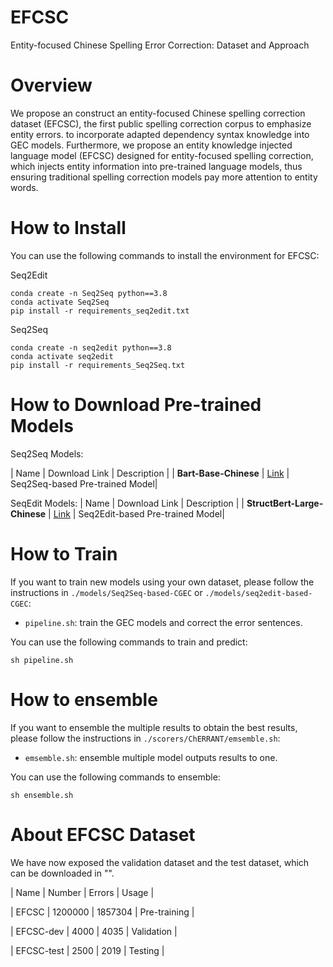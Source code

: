 
# EFCSC
Entity-focused Chinese Spelling Error Correction: Dataset and Approach


# Overview
We propose an construct an entity-focused Chinese spelling correction dataset (EFCSC), the first public spelling correction corpus to emphasize entity errors. to incorporate adapted dependency syntax knowledge into GEC models. Furthermore, we propose an entity knowledge injected language model (EFCSC) designed for entity-focused spelling correction, which injects entity information into pre-trained language models, thus ensuring traditional spelling correction models pay more attention to entity words.




# How to Install

You can use the following commands to install the environment for EFCSC:

Seq2Edit
```
conda create -n Seq2Seq python==3.8
conda activate Seq2Seq
pip install -r requirements_seq2edit.txt
```

Seq2Seq
```
conda create -n seq2edit python==3.8
conda activate seq2edit
pip install -r requirements_Seq2Seq.txt
```


# How to Download Pre-trained Models

Seq2Seq Models:

| Name | Download Link | Description |
| **Bart-Base-Chinese** | [Link](https://huggingface.co/fnlp/bart-base-chinese) | Seq2Seq-based Pre-trained Model|


SeqEdit Models:
| Name | Download Link | Description |
| **StructBert-Large-Chinese** | [Link](https://huggingface.co/junnyu/structbert-large-zh) | Seq2Edit-based Pre-trained Model|


# How to Train
If you want to train new models using your own dataset, please follow the instructions in `./models/Seq2Seq-based-CGEC` or `./models/seq2edit-based-CGEC`:

+ `pipeline.sh`: train the GEC models and correct the error sentences.

You can use the following commands to train and predict:

```
sh pipeline.sh
```

# How to ensemble

If you want to ensemble the multiple results to obtain the best results, please follow the instructions in `./scorers/ChERRANT/emsemble.sh`:

+ `emsemble.sh`: ensemble multiple model outputs results to one.

You can use the following commands to ensemble:

```
sh ensemble.sh
```

# About EFCSC Dataset

We have now exposed the validation dataset and the test dataset, which can be downloaded in "".

| Name | Number | Errors | Usage |

| EFCSC | 1200000 | 1857304 | Pre-training |

| EFCSC-dev | 4000 | 4035 | Validation |

| EFCSC-test | 2500 | 2019 | Testing |




